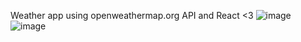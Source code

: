 Weather app using openweathermap.org API and React <3
![image](https://github.com/zxck1tten/weather-app/assets/116770408/b508dca6-3d3d-4cb0-bafd-ac6e23cd0004)
![image](https://github.com/zxck1tten/weather-app/assets/116770408/d6a173df-d1f3-45e2-8671-43c12d5d8e85)

